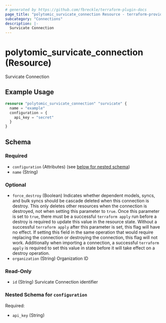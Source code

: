 ```yaml
---
# generated by https://github.com/fbreckle/terraform-plugin-docs
page_title: "polytomic_survicate_connection Resource - terraform-provider-polytomic"
subcategory: "Connections"
description: |-
  Survicate Connection
---
```


# polytomic_survicate_connection (Resource)

Survicate Connection

## Example Usage

```terraform
resource "polytomic_survicate_connection" "survicate" {
  name = "example"
  configuration = {
    api_key = "secret"
  }
}
```

<!-- schema generated by tfplugindocs -->
## Schema

### Required

- `configuration` (Attributes) (see [below for nested schema](#nestedatt--configuration))
- `name` (String)

### Optional

- `force_destroy` (Boolean) Indicates whether dependent models, syncs, and bulk syncs should be cascade deleted when this connection is destroy. This only deletes other resources when the connection is destroyed, not when setting this parameter to `true`. Once this parameter is set to `true`, there must be a successful `terraform apply` run before a destroy is required to update this value in the resource state. Without a successful `terraform apply` after this parameter is set, this flag will have no effect. If setting this field in the same operation that would require replacing the connection or destroying the connection, this flag will not work. Additionally when importing a connection, a successful `terraform apply` is required to set this value in state before it will take effect on a destroy operation.
- `organization` (String) Organization ID

### Read-Only

- `id` (String) Survicate Connection identifier

<a id="nestedatt--configuration"></a>
### Nested Schema for `configuration`

Required:

- `api_key` (String)


